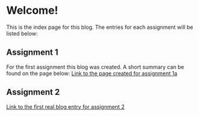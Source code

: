 # Welcome!

This is the index page for this blog. The entries for each assignment will be
listed below:

## Assignment 1

For the first assignment this blog was created. A short summary can be found on
the page below:
[Link to the page created for assignment 1a](assignment1.md)

## Assignment 2

[Link to the first real blog entry for assignment 2](Assignment2.md)
